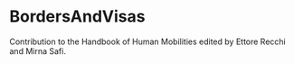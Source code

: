 # BordersAndVisas
Contribution to the Handbook of Human Mobilities edited by Ettore Recchi and Mirna Safi. 
